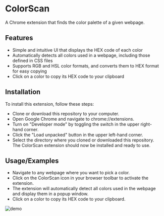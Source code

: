 # ColorScan

A Chrome extension that finds the color palette of a given webpage.

## Features

- Simple and intuitive UI that displays the HEX code of each color
- Automatically detects all colors used in a webpage, including those defined in CSS files
- Supports RGB and HSL color formats, and converts them to HEX format for easy copying
- Click on a color to copy its HEX code to your clipboard

## Installation

To install this extension, follow these steps:

- Clone or download this repository to your computer.
- Open Google Chrome and navigate to chrome://extensions.
- Turn on "Developer mode" by toggling the switch in the upper right-hand corner.
- Click the "Load unpacked" button in the upper left-hand corner.
- Select the directory where you cloned or downloaded this repository.
  The ColorScan extension should now be installed and ready to use.

## Usage/Examples

- Navigate to any webpage where you want to pick a color.
- Click on the ColorScan icon in your browser toolbar to activate the extension.
- The extension will automatically detect all colors used in the webpage and display them in a popup window.
- Click on a color to copy its HEX code to your clipboard.

![demo](https://user-images.githubusercontent.com/15850172/228416211-34e3c630-0418-46d5-84dc-8fdfee742713.png)
